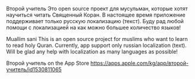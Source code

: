 Второй учитель
Это open source проект для мусульман, которые хотят научиться читать Священный Коран. В настоящее время приложение поддерживает только русскую локализацию (текст). Буду рад любой помощи с локализацией на как можно большее количество языков!

Muallim sani
This is an open source project for muslims who want to learn to read holy Quran. Currently, app support only russian localization (text). Will be glad any help with localization as many languages as possible!

Второй учитель on the App Store
https://apps.apple.com/kg/app/второй-учитель/id1530811065
